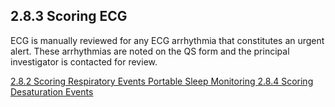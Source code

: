 ## 2.8.3 Scoring ECG

ECG is manually reviewed for any ECG arrhythmia that constitutes an urgent alert.  These arrhythmias are noted on the QS form and the principal investigator is contacted for review.


<div class="center">
<div class="btn-group">
  <a href=":pages_path:/manuals/portable-sleep-monitoring/2-08-02-scoring-respiratory-events.md" class="btn btn-default">
    <span class="glyphicon glyphicon-chevron-left"></span>
    2.8.2 Scoring Respiratory Events
  </a>

  <a href=":pages_path:/manuals/portable-sleep-monitoring" class="btn btn-default">
    <span class="glyphicon glyphicon-chevron-up"></span>
    Portable Sleep Monitoring
  </a>

  <a href=":pages_path:/manuals/portable-sleep-monitoring/2-08-04-scoring-desat-events.md" class="btn btn-success">
    2.8.4 Scoring Desaturation Events
    <span class="glyphicon glyphicon-chevron-right"></span>
  </a>
</div>
</div>
